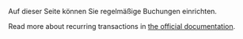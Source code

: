 Auf dieser Seite können Sie regelmäßige Buchungen einrichten.

Read more about recurring transactions in [the official documentation](https://docs.firefly-iii.org/advanced-concepts/recurring).